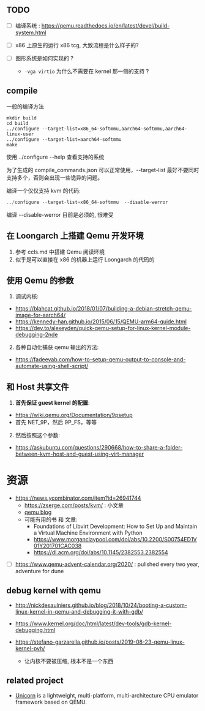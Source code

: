 ## TODO
- [ ] 编译系统 : https://qemu.readthedocs.io/en/latest/devel/build-system.html

- [ ] x86 上原生的运行 x86 tcg, 大致流程是什么样子的?

- [ ] 图形系统是如何实现的 ?
  - `-vga virtio` 为什么不需要在 kernel 那一侧的支持 ?

## compile
一般的编译方法
```
mkdir build
cd build
../configure --target-list=x86_64-softmmu,aarch64-softmmu,aarch64-linux-user
../configure --target-list=aarch64-softmmu
make
```
使用 ../configure --help 查看支持的系统

为了生成的 compile_commands.json 可以正常使用，--target-list 最好不要同时支持多个，否则会出现一些诡异的问题。

编译一个仅仅支持 kvm 的代码:
```c
../configure --target-list=x86_64-softmmu  --disable-werror
```

编译 --disable-werror 目前是必须的, 很难受

## 在 Loongarch 上搭建 Qemu 开发环境
1. 参考 ccls.md 中搭建 Qemu 阅读环境
2. 似乎是可以直接在 x86 的机器上运行 Loongarch 的代码的


## 使用 Qemu 的参数
1. 调试内核:
  - https://blahcat.github.io/2018/01/07/building-a-debian-stretch-qemu-image-for-aarch64/
  - https://kennedy-han.github.io/2015/06/15/QEMU-arm64-guide.html
  - https://dev.to/alexeyden/quick-qemu-setup-for-linux-kernel-module-debugging-2nde

2. 各种自动化捕获 qemu 输出的方法:
  - https://fadeevab.com/how-to-setup-qemu-output-to-console-and-automate-using-shell-script/

##  和 Host 共享文件
1. **首先保证 guest kernel 的配置**:
  - https://wiki.qemu.org/Documentation/9psetup
  - 首先 NET_9P，然后 9P_FS，等等
2. 然后按照这个参数:
  - https://askubuntu.com/questions/290668/how-to-share-a-folder-between-kvm-host-and-guest-using-virt-manager

# 资源
- https://news.ycombinator.com/item?id=26941744
  - https://zserge.com/posts/kvm/ : 小文章
  - [qemu blog](https://airbus-seclab.github.io/qemu_blog/)
  - 可能有用的书 和 文章:
    - Foundations of Libvirt Development: How to Set Up and Maintain a Virtual Machine Environment with Python
    - https://www.morganclaypool.com/doi/abs/10.2200/S00754ED1V01Y201701CAC038
    - https://dl.acm.org/doi/abs/10.1145/2382553.2382554

- [ ] https://www.qemu-advent-calendar.org/2020/ : pulished every two year, adventure for dune

## debug kernel with qemu
- http://nickdesaulniers.github.io/blog/2018/10/24/booting-a-custom-linux-kernel-in-qemu-and-debugging-it-with-gdb/
- https://www.kernel.org/doc/html/latest/dev-tools/gdb-kernel-debugging.html

- https://stefano-garzarella.github.io/posts/2019-08-23-qemu-linux-kernel-pvh/
  - 让内核不要被压缩, 根本不是一个东西

## related project
- [Unicorn](https://github.com/unicorn-engine/unicorn) is a lightweight, multi-platform, multi-architecture CPU emulator framework based on QEMU.

